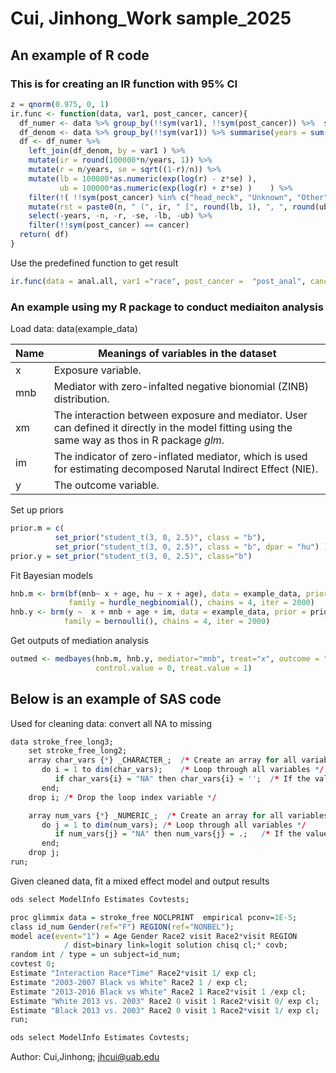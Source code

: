 # Cui, Jinhong_Work sample_2025 

## An example of R code
### This is for creating an IR function with 95% CI

```r
z = qnorm(0.975, 0, 1)
ir.func <- function(data, var1, post_cancer, cancer){
  df_numer <- data %>% group_by(!!sym(var1), !!sym(post_cancer)) %>%  summarise(n = n()) %>% ungroup()
  df_denom <- data %>% group_by(!!sym(var1)) %>% summarise(years = sum(time_to_event_year)) %>% ungroup()
  df <- df_numer %>% 
    left_join(df_denom, by = var1 ) %>%
    mutate(ir = round(100000*n/years, 1)) %>%
    mutate(r = n/years, se = sqrt((1-r)/n)) %>%
    mutate(lb = 100000*as.numeric(exp(log(r) - z*se) ),
           ub = 100000*as.numeric(exp(log(r) + z*se) )    ) %>%
    filter(!( !!sym(post_cancer) %in% c("head_neck", "Unknown", "Other"))) %>%
    mutate(rst = paste0(n, " (", ir, " [", round(lb, 1), ", ", round(ub, 1), "]", ")", sep = "")) %>%
    select(-years, -n, -r, -se, -lb, -ub) %>%
    filter(!!sym(post_cancer) == cancer) 
  return( df)
}
```
Use the predefined function to get result
```r
ir.func(data = anal.all, var1 ="race", post_cancer =  "post_anal", cancer = "anal")
```

### An example using my R package to conduct mediaiton analysis
Load data: 
data(example_data)

|Name | Meanings of variables in the dataset|
|-----|----------------------------|
|x    |Exposure variable.|
|mnb  |Mediator with zero-infalted negative bionomial (ZINB) distribution.|
|xm   |The interaction between exposure and mediator. User can defined it directly in the model fitting using the same way as thos in R package _glm_.|
|im   |The indicator of zero-inflated mediator, which is used for estimating decomposed Narutal Indirect Effect (NIE).|
|y   |The outcome variable.|

Set up priors
```r
prior.m = c(
          set_prior("student_t(3, 0, 2.5)", class = "b"),  
          set_prior("student_t(3, 0, 2.5)", class = "b", dpar = "hu") )
prior.y = set_prior("student_t(3, 0, 2.5)", class="b")
```
Fit Bayesian models
```r
hnb.m <- brm(bf(mnb~ x + age, hu ~ x + age), data = example_data, prior = prior.m,  
             family = hurdle_negbinomial(), chains = 4, iter = 2000)
hnb.y <- brm(y ~  x + mnb + age + im, data = example_data, prior = prior.y,  
            family = bernoulli(), chains = 4, iter = 2000)
```
Get outputs of mediation analysis
```r
outmed <- medbayes(hnb.m, hnb.y, mediator="mnb", treat="x", outcome = "y", ind_mediator = "im",  
                   control.value = 0, treat.value = 1)
```

## Below is an example of SAS code

Used for cleaning data: convert all NA to missing
```r
data stroke_free_long3; 
	set stroke_free_long2; 
	array char_vars {*} _CHARACTER_;  /* Create an array for all variables */
	   do i = 1 to dim(char_vars);    /* Loop through all variables */ 
	      if char_vars{i} = "NA" then char_vars{i} = '';  /* If the value is "NA", change it to missing */
	   end; 
	drop i; /* Drop the loop index variable */

	array num_vars {*} _NUMERIC_;  /* Create an array for all variables */
	   do j = 1 to dim(num_vars); /* Loop through all variables */ 
	      if num_vars{j} = "NA" then num_vars{j} = .;   /* If the value is "NA", change it to missing */
	   end; 
	drop j;
run;
```

Given cleaned data, fit a mixed effect model and output results
```r
ods select ModelInfo Estimates Covtests;

proc glimmix data = stroke_free NOCLPRINT  empirical pconv=1E-5;
class id_num Gender(ref="F") REGION(ref="NONBEL");
model ace(event="1") = Age Gender Race2 visit Race2*visit REGION
			/ dist=binary link=logit solution chisq cl;* covb;
random int / type = un subject=id_num;
covtest 0;
Estimate "Interaction Race*Time" Race2*visit 1/ exp cl;
Estimate "2003-2007 Black vs White" Race2 1 / exp cl;
Estimate "2013-2016 Black vs White" Race2 1 Race2*visit 1 /exp cl;
Estimate "White 2013 vs. 2003" Race2 0 visit 1 Race2*visit 0/ exp cl;
Estimate "Black 2013 vs. 2003" Race2 0 visit 1 Race2*visit 1/ exp cl;
run;

ods select ModelInfo Estimates Covtests;
```

Author: Cui,Jinhong; jhcui@uab.edu


